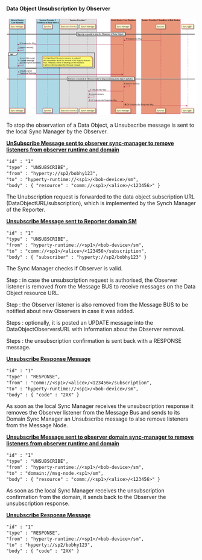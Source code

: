 #### Data Object Unsubscription by Observer

![Figure @data-sync-subscription Request to subscribe a Sync Data Object](data-object-unsubscribe.png)

To stop the observation of a Data Object, a Unsubscribe message is sent to the local Sync Manager by the Observer.

**[UnSubscribe Message sent to observer sync-manager to remove listeners from observer runtime and domain ](https://github.com/reTHINK-project/architecture/tree/master/docs/datamodel/message#subscribemessagebody)**

```
"id" : "1"
"type" : "UNSUBSCRIBE",
"from" : "hyperty://sp2/bobhy123",
"to" : "hyperty-runtime://<sp1>/<bob-device>/sm",
"body" : { "resource" : "comm://<sp1>/<alice>/<123456>" }
```

The Unubscription request is forwarded to the data object subscription URL (DataObjectURL/subscription), which is implemented by the Synch Manager of the Reporter.

**[Unsubscribe Message sent to Reporter domain SM](https://github.com/reTHINK-project/architecture/tree/master/docs/datamodel/message#unsubscribemessagebody)**

```
"id" : "1"
"type" : "UNSUBSCRIBE",
"from" : "hyperty-runtime://<sp1>/<bob-device>/sm",
"to" : "comm://<sp1>/<alice>/<123456>/subscription",
"body" : { "subscriber" : "hyperty://sp2/bobhy123" }
```

The Sync Manager checks if Observer is valid.

Step : in case the unsubscription request is authorised, the Observer listener is removed from the Message BUS to receive messages on the Data Object resource URL.

Step : the Observer listener is also removed from the Message BUS to be notified about new Observers in case it was added.

Steps : optionally, it is posted an UPDATE message into the DataObjectObserversURL with information about the Observer removal.

Steps : the unsubscription confirmation is sent back with a RESPONSE message.

**[Unsubscribe Response Message ](https://github.com/reTHINK-project/architecture/tree/master/docs/datamodel/message#responsemessagebody)**

```
"id" : "1"
"type" : "RESPONSE",
"from" : "comm://<sp1>/<alice>/<123456>/subscription",
"to" : "hyperty-runtime://<sp1>/<bob-device>/sm",
"body" : { "code" : "2XX" }
```

As soon as the local Sync Manager receives the unsubscription response it removes the Observer listener from the Message Bus and sends to its Domain Sync Manager an Unsubscribe message to also remove listeners from the Message Node.

**[Unsubscribe Message sent to observer domain sync-manager to remove listeners from observer runtime and domain ](https://github.com/reTHINK-project/architecture/tree/master/docs/datamodel/message#unsubscribemessagebody)**

```
"id" : "1"
"type" : "UNSUBSCRIBE",
"from" : "hyperty-runtime://<sp1>/<bob-device>/sm",
"to" : "domain://msg-node.<sp1>/sm",
"body" : { "resource" : "comm://<sp1>/<alice>/<123456>" }
```

As soon as the local Sync Manager receives the unsubscription confirmation from the domain, it sends back to the Observer the unsubscription response.

**[Unsubscribe Response Message ](https://github.com/reTHINK-project/architecture/tree/master/docs/datamodel/message#responsemessagebody)**

```
"id" : "1"
"type" : "RESPONSE",
"from" : "hyperty-runtime://<sp1>/<bob-device>/sm",
"to" : "hyperty://sp2/bobhy123",
"body" : { "code" : "2XX" }
```
